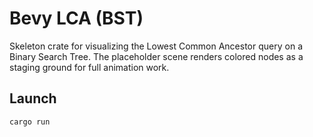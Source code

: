 # Bevy LCA (BST)

Skeleton crate for visualizing the Lowest Common Ancestor query on a Binary Search Tree. The placeholder scene renders colored nodes as a staging ground for full animation work.

## Launch

```
cargo run
```
